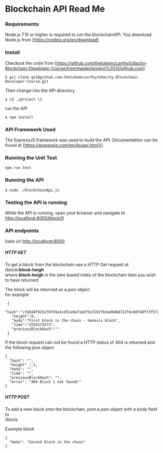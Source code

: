 # Blockchain API Read Me 

### Requirements
Node.js 7.10 or higher is required to run the blockchainAPI. You download Node.js from [https://nodejs.org/en/download]

### Install
Checkout the code from [https://github.com/thelukemccarthy/Udacity-Blockchain-Developer-Course/tree/master/project%203](github.com)

``` $ git clone git@github.com:thelukemccarthy/Udacity-Blockchain-Developer-Course.git ```

Then change into the API directory

``` $ cd ./project \3 ```

run the API

``` $ npm install ```

### API Framework Used
The ExpressJS framework was used to build the API. Documentation can be found at [https://expressjs.com/en/4x/api.html]()

### Running the Unit Test
``` npm run test ```

### Running the API
``` $ node ./blockchainApi.js ```

### Testing the API is running 
While the API is running, open your browser and navigate to [http://localhost:8000/block/0](http://localhost:8000/block/0)

### API endpoints
base uri [http://localhost:8000](http://localhost:8000)

##### HTTP GET
  To get a block from the blockchain use a HTTP Get request at  
 /block/**block-heigh**   
 where **block-heigh** is the zero based index of the blockchain item you wish to have returned
 
 The block will be returned as a json object  
 for example
 ```
  {
    "hash":"cfd6d4f9252f8759a1cd51a9af1e6f5e72b2fb3ad84b8722fdc00748f73f57c1",
    "height":0,
    "body":"First block in the chain - Genesis block",
    "time":"1535273273",
    "previousBlockHash":""
  }
```

  If the block request can not be found a HTTP status of 404 is returned and the following json object
```
{
  "hash": "",
  "height" :-1,
  "body": "",
  "time": "",
  "previousBlockHash": "",
  "error": "404 Block 1 not found!"
}
```
  
##### HTTP POST
  To add a new block onto the blockchain, post a json object with a body field to  
/block

Example block
```
{
  "body": "Second block in the chain"
}
```   